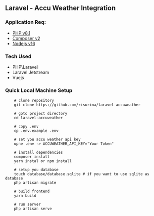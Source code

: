 ## Laravel - Accu Weather Integration

### Application Req:
* [PHP v8.1](https://www.php.net/)
* [Composer v2](https://getcomposer.org/)
* [Nodejs v16](https://nodejs.org/en/)

### Tech Used
* PHP\Laravel
* Laravel Jetstream
* Vuejs

### Quick Local Machine Setup
```
    # clone repository
    git clone https://github.com/risurina/laravel-accuweather

    # goto project directory
    cd laravel-accuweather

    # copy .env
    cp .env.example .env

    # set you accu weather api key
    opne .env -> ACCUWEATHER_API_KEY="Your Token"

    # install dependencies
    composer install
    yarn instal or npm install

    # setup you database
    touch database/database.sqlite # if you want to use sqlite as  database
    php artisan migrate

    # build frontend
    yarn build

    # run server
    php artisan serve
 ```
